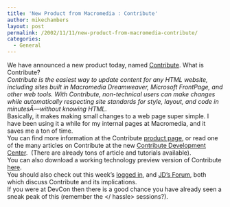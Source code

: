```yaml
---
title: 'New Product from Macromedia : Contribute'
author: mikechambers
layout: post
permalink: /2002/11/11/new-product-from-macromedia-contribute/
categories:
  - General
---
```



We have announced a new product today, named [Contribute][1]. What is Contribute?  
*Contribute is the easiest way to update content for any HTML website, including sites built in Macromedia Dreamweaver, Microsoft FrontPage, and other web tools. With Contribute, non-technical users can make changes while automatically respecting site standards for style, layout, and code in minutesÂ—without knowing HTML.*  
Basically, it makes making small changes to a web page super simple. I have been using it a while for my internal pages at Macromedia, and it saves me a ton of time.  
You can find more information at the Contribute [product page][1], or read one of the many articles on Contribute at the new [Contribute Development Center][2].&nbsp; (There are already tons of article and tutorials available).  
You can also download a working technology preview version of Contribute [here][3].  
You should also check out this week&#8217;s [logged in][4], and [JD&#8217;s Forum][5], both which discuss Contribute and its implications.  
If you were at DevCon then there is a good chance you have already seen a sneak peak of this (remember the </ hassle> sessions?).

 [1]: http://www.macromedia.com/software/contribute/
 [2]: http://www.macromedia.com/desdev/contribute/
 [3]: http://www.macromedia.com/software/contribute/trial/
 [4]: http://www.macromedia.com/desdev/logged_in/elarson_contribute.html
 [5]: http://www.macromedia.com/desdev/jd_forum/jd019.html